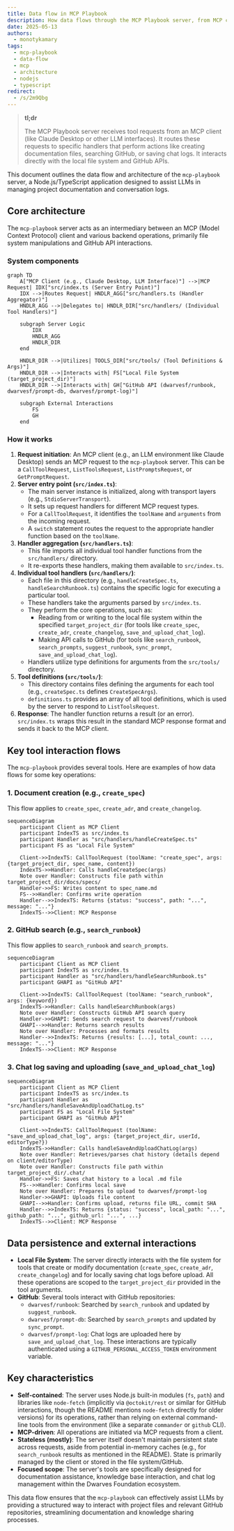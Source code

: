 ```yaml
---
title: Data flow in MCP Playbook
description: How data flows through the MCP Playbook server, from MCP client requests to tool execution and interactions with the file system and GitHub.
date: 2025-05-13
authors:
  - monotykamary
tags:
  - mcp-playbook
  - data-flow
  - mcp
  - architecture
  - nodejs
  - typescript
redirect:
  - /s/2m9Qbg
---
```


> **tl;dr**
>
> The MCP Playbook server receives tool requests from an MCP client (like Claude Desktop or other LLM interfaces). It routes these requests to specific handlers that perform actions like creating documentation files, searching GitHub, or saving chat logs. It interacts directly with the local file system and GitHub APIs.

This document outlines the data flow and architecture of the `mcp-playbook` server, a Node.js/TypeScript application designed to assist LLMs in managing project documentation and conversation logs.

## Core architecture

The `mcp-playbook` server acts as an intermediary between an MCP (Model Context Protocol) client and various backend operations, primarily file system manipulations and GitHub API interactions.

### System components

```mermaid
graph TD
    A["MCP Client (e.g., Claude Desktop, LLM Interface)"] -->|MCP Request| IDX["src/index.ts (Server Entry Point)"]
    IDX -->|Routes Request| HNDLR_AGG["src/handlers.ts (Handler Aggregator)"]
    HNDLR_AGG -->|Delegates to| HNDLR_DIR["src/handlers/ (Individual Tool Handlers)"]

    subgraph Server Logic
        IDX
        HNDLR_AGG
        HNDLR_DIR
    end

    HNDLR_DIR -->|Utilizes| TOOLS_DIR["src/tools/ (Tool Definitions & Args)"]
    HNDLR_DIR -->|Interacts with| FS["Local File System (target_project_dir)"]
    HNDLR_DIR -->|Interacts with| GH["GitHub API (dwarvesf/runbook, dwarvesf/prompt-db, dwarvesf/prompt-log)"]

    subgraph External Interactions
        FS
        GH
    end
```

### How it works

1.  **Request initiation**: An MCP client (e.g., an LLM environment like Claude Desktop) sends an MCP request to the `mcp-playbook` server. This can be a `CallToolRequest`, `ListToolsRequest`, `ListPromptsRequest`, or `GetPromptRequest`.
2.  **Server entry point (`src/index.ts`)**:
    *   The main server instance is initialized, along with transport layers (e.g., `StdioServerTransport`).
    *   It sets up request handlers for different MCP request types.
    *   For a `CallToolRequest`, it identifies the `toolName` and `arguments` from the incoming request.
    *   A `switch` statement routes the request to the appropriate handler function based on the `toolName`.
3.  **Handler aggregation (`src/handlers.ts`)**:
    *   This file imports all individual tool handler functions from the `src/handlers/` directory.
    *   It re-exports these handlers, making them available to `src/index.ts`.
4.  **Individual tool handlers (`src/handlers/`)**:
    *   Each file in this directory (e.g., `handleCreateSpec.ts`, `handleSearchRunbook.ts`) contains the specific logic for executing a particular tool.
    *   These handlers take the arguments parsed by `src/index.ts`.
    *   They perform the core operations, such as:
        *   Reading from or writing to the local file system within the specified `target_project_dir` (for tools like `create_spec`, `create_adr`, `create_changelog`, `save_and_upload_chat_log`).
        *   Making API calls to GitHub (for tools like `search_runbook`, `search_prompts`, `suggest_runbook`, `sync_prompt`, `save_and_upload_chat_log`).
    *   Handlers utilize type definitions for arguments from the `src/tools/` directory.
5.  **Tool definitions (`src/tools/`)**:
    *   This directory contains files defining the arguments for each tool (e.g., `createSpec.ts` defines `CreateSpecArgs`).
    *   `definitions.ts` provides an array of all tool definitions, which is used by the server to respond to `ListToolsRequest`.
6.  **Response**: The handler function returns a result (or an error). `src/index.ts` wraps this result in the standard MCP response format and sends it back to the MCP client.

## Key tool interaction flows

The `mcp-playbook` provides several tools. Here are examples of how data flows for some key operations:

### 1. Document creation (e.g., `create_spec`)

This flow applies to `create_spec`, `create_adr`, and `create_changelog`.

```mermaid
sequenceDiagram
    participant Client as MCP Client
    participant IndexTS as src/index.ts
    participant Handler as "src/handlers/handleCreateSpec.ts"
    participant FS as "Local File System"

    Client->>IndexTS: CallToolRequest (toolName: "create_spec", args: {target_project_dir, spec_name, content})
    IndexTS->>Handler: Calls handleCreateSpec(args)
    Note over Handler: Constructs file path within target_project_dir/docs/specs/
    Handler->>FS: Writes content to spec_name.md
    FS-->>Handler: Confirms write operation
    Handler-->>IndexTS: Returns {status: "success", path: "...", message: "..."}
    IndexTS-->>Client: MCP Response
```

### 2. GitHub search (e.g., `search_runbook`)

This flow applies to `search_runbook` and `search_prompts`.

```mermaid
sequenceDiagram
    participant Client as MCP Client
    participant IndexTS as src/index.ts
    participant Handler as "src/handlers/handleSearchRunbook.ts"
    participant GHAPI as "GitHub API"

    Client->>IndexTS: CallToolRequest (toolName: "search_runbook", args: {keyword})
    IndexTS->>Handler: Calls handleSearchRunbook(args)
    Note over Handler: Constructs GitHub API search query
    Handler->>GHAPI: Sends search request to dwarvesf/runbook
    GHAPI-->>Handler: Returns search results
    Note over Handler: Processes and formats results
    Handler-->>IndexTS: Returns {results: [...], total_count: ..., message: "..."}
    IndexTS-->>Client: MCP Response
```

### 3. Chat log saving and uploading (`save_and_upload_chat_log`)

```mermaid
sequenceDiagram
    participant Client as MCP Client
    participant IndexTS as src/index.ts
    participant Handler as "src/handlers/handleSaveAndUploadChatLog.ts"
    participant FS as "Local File System"
    participant GHAPI as "GitHub API"

    Client->>IndexTS: CallToolRequest (toolName: "save_and_upload_chat_log", args: {target_project_dir, userId, editorType?})
    IndexTS->>Handler: Calls handleSaveAndUploadChatLog(args)
    Note over Handler: Retrieves/parses chat history (details depend on client/editorType)
    Note over Handler: Constructs file path within target_project_dir/.chat/
    Handler->>FS: Saves chat history to a local .md file
    FS-->>Handler: Confirms local save
    Note over Handler: Prepares to upload to dwarvesf/prompt-log
    Handler->>GHAPI: Uploads file content
    GHAPI-->>Handler: Confirms upload, returns file URL, commit SHA
    Handler-->>IndexTS: Returns {status: "success", local_path: "...", github_path: "...", github_url: "...", ...}
    IndexTS-->>Client: MCP Response
```

## Data persistence and external interactions

*   **Local File System**: The server directly interacts with the file system for tools that create or modify documentation (`create_spec`, `create_adr`, `create_changelog`) and for locally saving chat logs before upload. All these operations are scoped to the `target_project_dir` provided in the tool arguments.
*   **GitHub**: Several tools interact with GitHub repositories:
    *   `dwarvesf/runbook`: Searched by `search_runbook` and updated by `suggest_runbook`.
    *   `dwarvesf/prompt-db`: Searched by `search_prompts` and updated by `sync_prompt`.
    *   `dwarvesf/prompt-log`: Chat logs are uploaded here by `save_and_upload_chat_log`.
    These interactions are typically authenticated using a `GITHUB_PERSONAL_ACCESS_TOKEN` environment variable.

## Key characteristics

*   **Self-contained**: The server uses Node.js built-in modules (`fs`, `path`) and libraries like `node-fetch` (implicitly via `@octokit/rest` or similar for GitHub interactions, though the README mentions `node-fetch` directly for older versions) for its operations, rather than relying on external command-line tools from the environment (like a separate `commander` or `github` CLI).
*   **MCP-driven**: All operations are initiated via MCP requests from a client.
*   **Stateless (mostly)**: The server itself doesn't maintain persistent state across requests, aside from potential in-memory caches (e.g., for `search_runbook` results as mentioned in the README). State is primarily managed by the client or stored in the file system/GitHub.
*   **Focused scope**: The server's tools are specifically designed for documentation assistance, knowledge base interaction, and chat log management within the Dwarves Foundation ecosystem.

This data flow ensures that the `mcp-playbook` can effectively assist LLMs by providing a structured way to interact with project files and relevant GitHub repositories, streamlining documentation and knowledge sharing processes.
